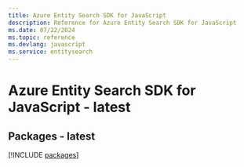 ```yaml
---
title: Azure Entity Search SDK for JavaScript
description: Reference for Azure Entity Search SDK for JavaScript
ms.date: 07/22/2024
ms.topic: reference
ms.devlang: javascript
ms.service: entitysearch
---
```

# Azure Entity Search SDK for JavaScript - latest
## Packages - latest
[!INCLUDE [packages](entity-search-index.md)]